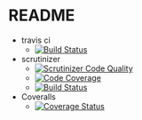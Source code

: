 # README
- travis ci
  - [![Build Status](https://travis-ci.org/mkurone/test.svg?branch=master)](https://travis-ci.org/mkurone/test)
- scrutinizer
  - [![Scrutinizer Code Quality](https://scrutinizer-ci.com/g/mkurone/test/badges/quality-score.png?b=master)](https://scrutinizer-ci.com/g/mkurone/test/?branch=master)
  - [![Code Coverage](https://scrutinizer-ci.com/g/mkurone/test/badges/coverage.png?b=master)](https://scrutinizer-ci.com/g/mkurone/test/?branch=master)
  - [![Build Status](https://scrutinizer-ci.com/g/mkurone/test/badges/build.png?b=master)](https://scrutinizer-ci.com/g/mkurone/test/build-status/master)
- Coveralls
  - [![Coverage Status](https://coveralls.io/repos/github/mkurone/test/badge.svg?branch=master)](https://coveralls.io/github/mkurone/test?branch=master)

 
